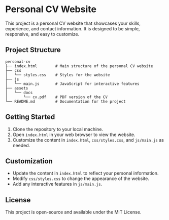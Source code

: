 # Personal CV Website

This project is a personal CV website that showcases your skills, experience, and contact information. It is designed to be simple, responsive, and easy to customize.

## Project Structure

```
personal-cv
├── index.html        # Main structure of the personal CV website
├── css
│   └── styles.css    # Styles for the website
├── js
│   └── main.js       # JavaScript for interactive features
├── assets
│   └── docs
│       └── cv.pdf    # PDF version of the CV
└── README.md         # Documentation for the project
```

## Getting Started

1. Clone the repository to your local machine.
2. Open `index.html` in your web browser to view the website.
3. Customize the content in `index.html`, `css/styles.css`, and `js/main.js` as needed.

## Customization

- Update the content in `index.html` to reflect your personal information.
- Modify `css/styles.css` to change the appearance of the website.
- Add any interactive features in `js/main.js`.

## License

This project is open-source and available under the MIT License.
